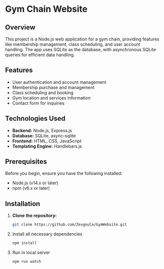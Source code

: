 # Gym Chain Website

## Overview

This project is a Node.js web application for a gym chain, providing features like membership management, class scheduling, and user account handling. The app uses SQLite as the database, with asynchronous SQLite queries for efficient data handling.

## Features

- User authentication and account management
- Membership purchase and management
- Class scheduling and booking
- Gym location and services information
- Contact form for inquiries

## Technologies Used

- **Backend:** Node.js, Express.js
- **Database:** SQLite, async-sqlite
- **Frontend:** HTML, CSS, JavaScript
- **Templating Engine:** Handlebars.js

## Prerequisites

Before you begin, ensure you have the following installed:

- Node.js (v14.x or later)
- npm (v6.x or later)

## Installation

1. **Clone the repository:**

   ```bash
   git clone https://github.com/Zevgoula/GymWebsite.git
   ```
2. Install all necessary dependencies
   ```bash
   npm install
   ```
3. Run in local server
   ```bash
   npm run watch
   ```



   

